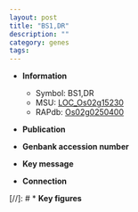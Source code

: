 ```yaml
---
layout: post
title: "BS1,DR"
description: ""
category: genes
tags: 
---
```


* **Information**  
    + Symbol: BS1,DR  
    + MSU: [LOC_Os02g15230](http://rice.uga.edu/cgi-bin/ORF_infopage.cgi?orf=LOC_Os02g15230)  
    + RAPdb: [Os02g0250400](http://rapdb.dna.affrc.go.jp/viewer/gbrowse_details/irgsp1?name=Os02g0250400)  

* **Publication**  

* **Genbank accession number**  

* **Key message**  

* **Connection**  

[//]: # * **Key figures**  


